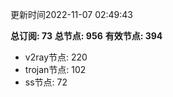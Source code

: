 更新时间2022-11-07 02:49:43

**总订阅: 73**
**总节点: 956**
**有效节点: 394**
- v2ray节点: 220
- trojan节点: 102
- ss节点: 72

